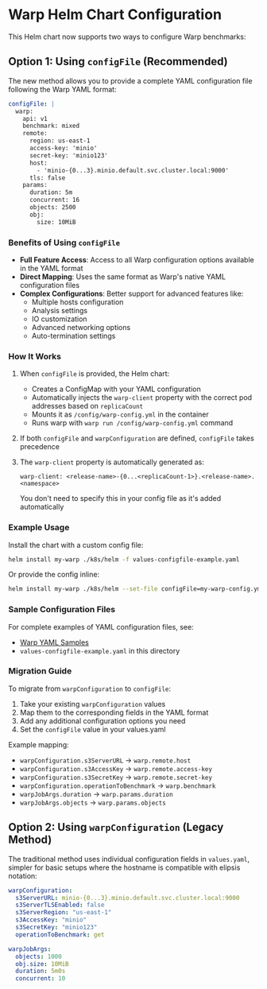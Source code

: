 # Warp Helm Chart Configuration

This Helm chart now supports two ways to configure Warp benchmarks:

## Option 1: Using `configFile` (Recommended)

The new method allows you to provide a complete YAML configuration file following the Warp YAML format:

```yaml
configFile: |
  warp:
    api: v1
    benchmark: mixed
    remote:
      region: us-east-1
      access-key: 'minio'
      secret-key: 'minio123'
      host:
        - 'minio-{0...3}.minio.default.svc.cluster.local:9000'
      tls: false
    params:
      duration: 5m
      concurrent: 16
      objects: 2500
      obj:
        size: 10MiB
```

### Benefits of Using `configFile`

- **Full Feature Access**: Access to all Warp configuration options available in the YAML format
- **Direct Mapping**: Uses the same format as Warp's native YAML configuration files
- **Complex Configurations**: Better support for advanced features like:
  - Multiple hosts configuration
  - Analysis settings
  - IO customization
  - Advanced networking options
  - Auto-termination settings

### How It Works

1. When `configFile` is provided, the Helm chart:
   - Creates a ConfigMap with your YAML configuration
   - Automatically injects the `warp-client` property with the correct pod addresses based on `replicaCount`
   - Mounts it as `/config/warp-config.yml` in the container
   - Runs warp with `warp run /config/warp-config.yml` command

2. If both `configFile` and `warpConfiguration` are defined, `configFile` takes precedence

3. The `warp-client` property is automatically generated as:
   ```
   warp-client: <release-name>-{0...<replicaCount-1>}.<release-name>.<namespace>
   ```
   You don't need to specify this in your config file as it's added automatically

### Example Usage

Install the chart with a custom config file:

```bash
helm install my-warp ./k8s/helm -f values-configfile-example.yaml
```

Or provide the config inline:

```bash
helm install my-warp ./k8s/helm --set-file configFile=my-warp-config.yml
```

### Sample Configuration Files

For complete examples of YAML configuration files, see:
- [Warp YAML Samples](https://github.com/minio/warp/tree/master/yml-samples)
- `values-configfile-example.yaml` in this directory

### Migration Guide

To migrate from `warpConfiguration` to `configFile`:

1. Take your existing `warpConfiguration` values
2. Map them to the corresponding fields in the YAML format
3. Add any additional configuration options you need
4. Set the `configFile` value in your values.yaml

Example mapping:
- `warpConfiguration.s3ServerURL` → `warp.remote.host`
- `warpConfiguration.s3AccessKey` → `warp.remote.access-key`
- `warpConfiguration.s3SecretKey` → `warp.remote.secret-key`
- `warpConfiguration.operationToBenchmark` → `warp.benchmark`
- `warpJobArgs.duration` → `warp.params.duration`
- `warpJobArgs.objects` → `warp.params.objects`

## Option 2: Using `warpConfiguration` (Legacy Method)

The traditional method uses individual configuration fields in `values.yaml`, simpler for basic setups where the hostname is compatible with elipsis notation:

```yaml
warpConfiguration:
  s3ServerURL: minio-{0...3}.minio.default.svc.cluster.local:9000
  s3ServerTLSEnabled: false
  s3ServerRegion: "us-east-1"
  s3AccessKey: "minio"
  s3SecretKey: "minio123"
  operationToBenchmark: get

warpJobArgs:
  objects: 1000
  obj.size: 10MiB
  duration: 5m0s
  concurrent: 10
```
